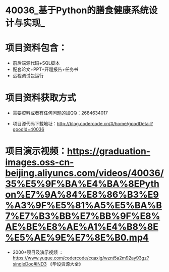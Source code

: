  #  40036_基于Python的膳食健康系统设计与实现_
 
 #  项目资料包含：
 *  前后端源代码+SQL脚本
 *  配套论文+PPT+开题报告+任务书
 *  远程调试包运行

 #  项目资料获取方式
 *  需要资料或者有任何问题的加QQ：2684634017

 *  项目源代码下载地址：http://blog.codercode.cn/#/home/goodDetail?goodId=40036
   
 #  项目演示视频：https://graduation-images.oss-cn-beijing.aliyuncs.com/videos/40036/35%E5%9F%BA%E4%BA%8EPython%E7%9A%84%E8%86%B3%E9%A3%9F%E5%81%A5%E5%BA%B7%E7%B3%BB%E7%BB%9F%E8%AE%BE%E8%AE%A1%E4%B8%8E%E5%AE%9E%E7%8E%B0.mp4
          
 *  2000+项目及演示视频 ：https://www.yuque.com/codercode/cqaxlg/wznt5a2m92ay93gz?singleDoc#lND3 《毕设资源大全》
   
